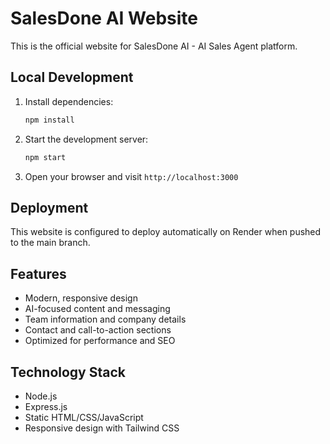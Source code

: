 # SalesDone AI Website

This is the official website for SalesDone AI - AI Sales Agent platform.

## Local Development

1. Install dependencies:
   ```bash
   npm install
   ```

2. Start the development server:
   ```bash
   npm start
   ```

3. Open your browser and visit `http://localhost:3000`

## Deployment

This website is configured to deploy automatically on Render when pushed to the main branch.

## Features

- Modern, responsive design
- AI-focused content and messaging
- Team information and company details
- Contact and call-to-action sections
- Optimized for performance and SEO

## Technology Stack

- Node.js
- Express.js
- Static HTML/CSS/JavaScript
- Responsive design with Tailwind CSS
